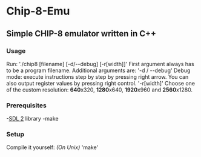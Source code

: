 # Chip-8-Emu
## Simple CHIP-8 emulator written in C++
### Usage
Run:
'./chip8 [filename] [-d/--debug] [-r[width]]'
First argument always has to be a program filename. Additional arguments are:
'-d / --debug'
Debug mode: execute instructions step by step by pressing right arrow. You can also output register values by pressing right control.
'-r[width]'
Choose one of the custom resolution: **640**x320, **1280**x640, **1920**x960 and **2560**x1280.
### Prerequisites
-[SDL 2](https://www.libsdl.org/) library
-make
### Setup
Compile it yourself:
_(On Unix)_
'make'
